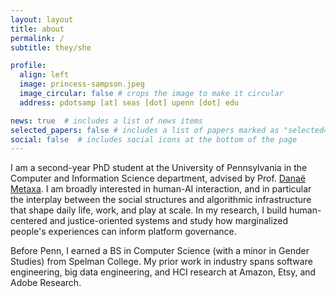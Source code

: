 ```yaml
---
layout: layout
title: about
permalink: /
subtitle: they/she

profile:
  align: left
  image: princess-sampson.jpeg
  image_circular: false # crops the image to make it circular
  address: pdotsamp [at] seas [dot] upenn [dot] edu

news: true  # includes a list of news items
selected_papers: false # includes a list of papers marked as "selected={true}"
social: false  # includes social icons at the bottom of the page
---
```

I am a second-year PhD student at the University of Pennsylvania in the Computer and Information Science department, advised by Prof. [Danaë Metaxa](https://metaxa.net). I am broadly interested in human-AI interaction, and in particular the interplay between the social structures and algorithmic infrastructure that shape daily life, work, and play at scale. In my research, I build human-centered and justice-oriented systems and study how marginalized people's experiences can inform platform governance.

Before Penn, I earned a BS in Computer Science (with a minor in Gender Studies) from Spelman College. My prior work in industry spans software engineering, big data engineering, and HCI research at Amazon, Etsy, and Adobe Research.

<a rel="me" href="https://hci.social/@princess"> </a>
